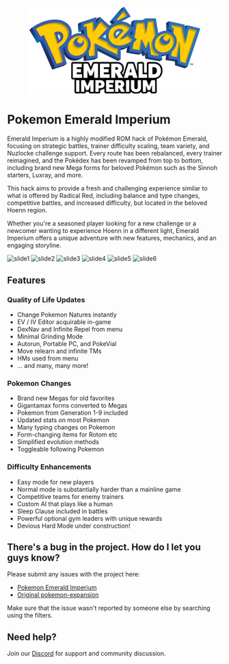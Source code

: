 <p align="center"><img src="emerald_imperium_text_logo.png" width="400"></p>

# Pokemon Emerald Imperium
Emerald Imperium is a highly modified ROM hack of Pokémon Emerald, focusing on strategic battles, trainer difficulty scaling, team variety, and Nuzlocke challenge support. Every route has been rebalanced, every trainer reimagined, and the Pokédex has been revamped from top to bottom, including brand new Mega forms for beloved Pokémon such as the Sinnoh starters, Luxray, and more.

This hack aims to provide a fresh and challenging experience similar to what is offered by Radical Red, including balance and type changes, competitive battles, and increased difficulty, but located in the beloved Hoenn region.

Whether you're a seasoned player looking for a new challenge or a newcomer wanting to experience Hoenn in a different light, Emerald Imperium offers a unique adventure with new features, mechanics, and an engaging storyline.

![slide1](https://github.com/user-attachments/assets/3eb45430-b3f6-4729-980b-2ed668693733)
![slide2](https://github.com/user-attachments/assets/62c546e8-e3e7-4f73-9fb2-c961eb925291)
![slide3](https://github.com/user-attachments/assets/be11dba0-7914-4ff6-9f9e-035b58a55d15)
![slide4](https://github.com/user-attachments/assets/98cd02d8-3a89-48b2-8132-9ec0fd5301b1)
![slide5](https://github.com/user-attachments/assets/6362bb67-7ecb-42b2-8b75-5922073123dd)
![slide6](https://github.com/user-attachments/assets/bb4245f4-1da9-47e4-8edf-c8acd1f9ac02)

## Features

### Quality of Life Updates
- Change Pokemon Natures instantly
- EV / IV Editor acquirable in-game
- DexNav and Infinite Repel from menu
- Minimal Grinding Mode
- Autorun, Portable PC, and PokeVial
- Move relearn and infinite TMs
- HMs used from menu
- ... and many, many more!

### Pokemon Changes
- Brand new Megas for old favorites
- Gigantamax forms converted to Megas
- Pokemon from Generation 1-9 included
- Updated stats on most Pokemon
- Many typing changes on Pokemon
- Form-changing items for Rotom etc
- Simplified evolution methods
- Toggleable following Pokemon

### Difficulty Enhancements
- Easy mode for new players
- Normal mode is substantially harder than a mainline game
- Competitive teams for enemy trainers
- Custom AI that plays like a human
- Sleep Clause included in battles
- Powerful optional gym leaders with unique rewards
- Devious Hard Mode under construction!

## There's a bug in the project. How do I let you guys know?
Please submit any issues with the project here:
- [Pokemon Emerald Imperium](https://github.com/iriv24/pokeemerald-expansion/issues)
- [Original pokemon-expansion](https://github.com/rh-hideout/pokeemerald-expansion/issues)

Make sure that the issue wasn't reported by someone else by searching using the filters.

## Need help?
Join our [Discord](https://discord.gg/JQtkfAWr) for support and community discussion.
